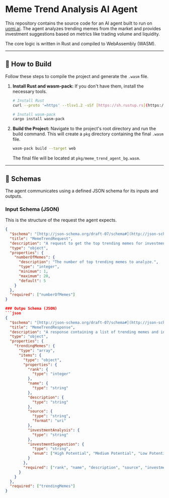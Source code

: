 # Meme Trend Analysis AI Agent

This repository contains the source code for an AI agent built to run on [uomi.ai](https://uomi.ai/). The agent analyzes trending memes from the market and provides investment suggestions based on metrics like trading volume and liquidity.

The core logic is written in Rust and compiled to WebAssembly (WASM).

---

## 🚀 How to Build

Follow these steps to compile the project and generate the `.wasm` file.

1.  **Install Rust and wasm-pack:**
    If you don't have them, install the necessary tools.
    ```bash
    # Install Rust
    curl --proto '=https' --tlsv1.2 -sSf [https://sh.rustup.rs](https://sh.rustup.rs) | sh
    
    # Install wasm-pack
    cargo install wasm-pack
    ```

2.  **Build the Project:**
    Navigate to the project's root directory and run the build command. This will create a `pkg` directory containing the final `.wasm` file.
    ```bash
    wasm-pack build --target web
    ```
    The final file will be located at `pkg/meme_trend_agent_bg.wasm`.

---

## 📝 Schemas

The agent communicates using a defined JSON schema for its inputs and outputs.

### Input Schema (JSON)

This is the structure of the request the agent expects.

```json
{
  "$schema": "[http://json-schema.org/draft-07/schema#](http://json-schema.org/draft-07/schema#)",
  "title": "MemeTrendRequest",
  "description": "A request to get the top trending memes for investment analysis.",
  "type": "object",
  "properties": {
    "numberOfMemes": {
      "description": "The number of top trending memes to analyze.",
      "type": "integer",
      "minimum": 1,
      "maximum": 20,
      "default": 5
    }
  },
  "required": ["numberOfMemes"]
}

### Outpu Schema (JSON)
```json
{
  "$schema": "[http://json-schema.org/draft-07/schema#](http://json-schema.org/draft-07/schema#)",
  "title": "MemeTrendResponse",
  "description": "A response containing a list of trending memes and investment suggestions.",
  "type": "object",
  "properties": {
    "trendingMemes": {
      "type": "array",
      "items": {
        "type": "object",
        "properties": {
          "rank": {
            "type": "integer"
          },
          "name": {
            "type": "string"
          },
          "description": {
            "type": "string"
          },
          "source": {
            "type": "string",
            "format": "uri"
          },
          "investmentAnalysis": {
            "type": "string"
          },
          "investmentSuggestion": {
            "type": "string",
            "enum": ["High Potential", "Medium Potential", "Low Potential", "Not Recommended"]
          }
        },
        "required": ["rank", "name", "description", "source", "investmentAnalysis", "investmentSuggestion"]
      }
    }
  },
  "required": ["trendingMemes"]
}
